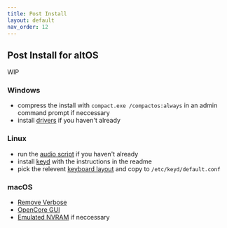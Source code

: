 ```yaml
---
title: Post Install 
layout: default
nav_order: 12
---
```


## Post Install for altOS

WIP

### Windows
* compress the install with `compact.exe /compactos:always` in an admin command prompt if neccessary
* install [drivers](https://coolstar.org/chromebook/windows-install.html) if you haven't already 


### Linux
* run the [audio script](https://github.com/WeirdTreeThing/chromebook-linux-audio) if you haven't already
* install [keyd](https://github.com/rvaiya/keyd) with the instructions in the readme
* pick the relevent [keyboard layout](https://github.com/eupnea-linux/eupnea-utils/tree/main/configs/keyboard-layouts) and copy to `/etc/keyd/default.conf`


### macOS 
* [Remove Verbose](https://dortania.github.io/OpenCore-Post-Install/cosmetic/verbose.html#macos-decluttering)
* [OpenCore GUI](https://dortania.github.io/OpenCore-Post-Install/cosmetic/gui.html#setting-up-opencore-s-gui)
* [Emulated NVRAM](https://dortania.github.io/OpenCore-Post-Install/misc/nvram.html) if neccessary